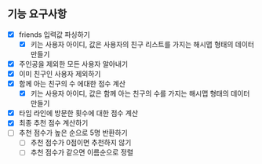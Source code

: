 ## 기능 요구사항

- [x] friends 입력값 파싱하기
    - [x] 키는 사용자 아이디, 값은 사용자의 친구 리스트를 가지는 해시맵 형태의 데이터 만들기
- [x] 주인공을 제외한 모든 사용자 알아내기
- [x] 이미 친구인 사용자 제외하기
- [x] 함께 아는 친구의 수 에대한 점수 계산
    - [x] 키는 사용자 아이디, 값은 함께 아는 친구의 수를 가지는 해시맵 형태의 데이터 만들기
- [x] 타임 라인에 방문한 횟수에 대한 점수 계산
- [x] 최종 추천 점수 계산하기
- [ ] 추천 점수가 높은 순으로 5명 반환하기
  - [ ] 추천 점수가 0점이면 추천하지 않기
  - [ ] 추천 점수가 같으면 이름순으로 정렬
